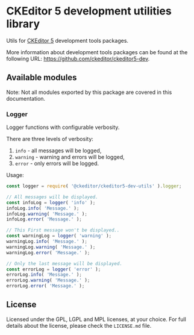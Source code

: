 CKEditor 5 development utilities library
========================================

Utils for [CKEditor 5](https://ckeditor5.github.io) development tools packages.

More information about development tools packages can be found at the following URL: <https://github.com/ckeditor/ckeditor5-dev>.

## Available modules

Note: Not all modules exported by this package are covered in this documentation.

### Logger

Logger functions with configurable verbosity.

There are three levels of verbosity:

1. `info` - all messages will be logged,
2. `warning` - warning and errors will be logged,
3. `error` - only errors will be logged.

Usage:

```js
const logger = require( '@ckeditor/ckeditor5-dev-utils' ).logger;

// All messages will be displayed.
const infoLog = logger( 'info' );
infoLog.info( 'Message.' );
infoLog.warning( 'Message.' );
infoLog.error( 'Message.' );

// This First message won't be displayed..
const warningLog = logger( 'warning' );
warningLog.info( 'Message.' );
warningLog.warning( 'Message.' );
warningLog.error( 'Message.' );

// Only the last message will be displayed.
const errorLog = logger( 'error' );
errorLog.info( 'Message.' );
errorLog.warning( 'Message.' );
errorLog.error( 'Message.' );
```

## License

Licensed under the GPL, LGPL and MPL licenses, at your choice. For full details about the license, please check the `LICENSE.md` file.
